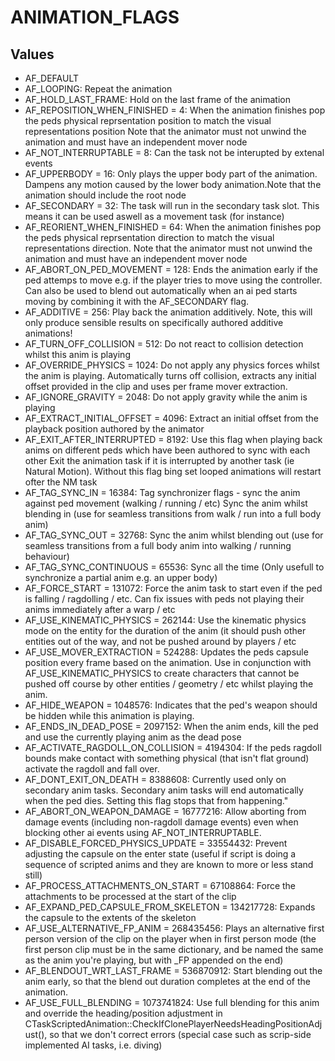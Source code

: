 # ANIMATION_FLAGS

## Values
* AF_DEFAULT
* AF_LOOPING: Repeat the animation
* AF_HOLD_LAST_FRAME: Hold on the last frame of the animation
* AF_REPOSITION_WHEN_FINISHED = 4: When the animation finishes pop the peds physical reprsentation position to match the visual representations position Note that the animator must not unwind the animation and must have an independent mover node
* AF_NOT_INTERRUPTABLE = 8: Can the task not be interupted by extenal events
* AF_UPPERBODY = 16: Only plays the upper body part of the animation. Dampens any motion caused by the lower body animation.Note that the animation should include the root node
* AF_SECONDARY = 32: The task will run in the secondary task slot. This means it can be used aswell as a movement task (for instance)
* AF_REORIENT_WHEN_FINISHED = 64: When the animation finishes pop the peds physical reprsentation direction to match the visual representations direction. Note that the animator must not unwind the animation and must have an independent mover node
* AF_ABORT_ON_PED_MOVEMENT = 128: Ends the animation early if the ped attemps to move e.g. if the player tries to move using the controller. Can also be used to blend out automatically when an ai ped starts moving by combining it with the AF_SECONDARY flag.
* AF_ADDITIVE = 256: Play back the animation additively. Note, this will only produce sensible results on specifically authored additive animations!
* AF_TURN_OFF_COLLISION = 512: Do not react to collision detection whilst this anim is playing
* AF_OVERRIDE_PHYSICS = 1024: Do not apply any physics forces whilst the anim is playing. Automatically turns off collision, extracts any initial offset provided in the clip and uses per frame mover extraction.
* AF_IGNORE_GRAVITY = 2048: Do not apply gravity while the anim is playing
* AF_EXTRACT_INITIAL_OFFSET = 4096: Extract an initial offset from the playback position authored by the animator
* AF_EXIT_AFTER_INTERRUPTED = 8192: Use this flag when playing back anims on different peds which have been authored
to sync with each other
Exit the animation task if it is interrupted by another task (ie Natural Motion).  Without this flag bing set looped animations will restart ofter the NM task
* AF_TAG_SYNC_IN = 16384: Tag synchronizer flags - sync the anim against ped movement (walking / running / etc)
Sync the anim whilst blending in (use for seamless transitions from walk / run into a full body anim)
* AF_TAG_SYNC_OUT = 32768: Sync the anim whilst blending out (use for seamless transitions from a full body anim into walking / running behaviour)
* AF_TAG_SYNC_CONTINUOUS = 65536: Sync all the time (Only usefull to synchronize a partial anim e.g. an upper body)
* AF_FORCE_START = 131072: Force the anim task to start even if the ped is falling / ragdolling / etc. Can fix issues with peds not playing their anims immediately after a warp / etc
* AF_USE_KINEMATIC_PHYSICS = 262144: Use the kinematic physics mode on the entity for the duration of the anim (it should push other entities out of the way, and not be pushed around by players / etc
* AF_USE_MOVER_EXTRACTION = 524288: Updates the peds capsule position every frame based on the animation. Use in conjunction with AF_USE_KINEMATIC_PHYSICS to create characters that cannot be pushed off course by other entities / geometry / etc whilst playing the anim.
* AF_HIDE_WEAPON = 1048576: Indicates that the ped's weapon should be hidden while this animation is playing.
* AF_ENDS_IN_DEAD_POSE = 2097152: When the anim ends, kill the ped and use the currently playing anim as the dead pose
* AF_ACTIVATE_RAGDOLL_ON_COLLISION = 4194304: If the peds ragdoll bounds make contact with something physical (that isn't flat ground) activate the ragdoll and fall over.
* AF_DONT_EXIT_ON_DEATH = 8388608: Currently used only on secondary anim tasks. Secondary anim tasks will end automatically when the ped dies. Setting this flag stops that from happening."
* AF_ABORT_ON_WEAPON_DAMAGE = 16777216: Allow aborting from damage events (including non-ragdoll damage events) even when blocking other ai events using AF_NOT_INTERRUPTABLE.
* AF_DISABLE_FORCED_PHYSICS_UPDATE = 33554432: Prevent adjusting the capsule on the enter state (useful if script is doing a sequence of scripted anims and they are known to more or less stand still)
* AF_PROCESS_ATTACHMENTS_ON_START = 67108864: Force the attachments to be processed at the start of the clip
* AF_EXPAND_PED_CAPSULE_FROM_SKELETON = 134217728: Expands the capsule to the extents of the skeleton
* AF_USE_ALTERNATIVE_FP_ANIM = 268435456: Plays an alternative first person version of the clip on the player when in first person mode (the first person clip must be in the same dictionary, and be named the same as the anim you're playing, but with _FP appended on the end)
* AF_BLENDOUT_WRT_LAST_FRAME = 536870912: Start blending out the anim early, so that the blend out duration completes at the end of the animation.
* AF_USE_FULL_BLENDING = 1073741824: Use full blending for this anim and override the heading/position adjustment in CTaskScriptedAnimation::CheckIfClonePlayerNeedsHeadingPositionAdjust(), so that we don't correct errors (special case such as scrip-side implemented AI tasks, i.e. diving)